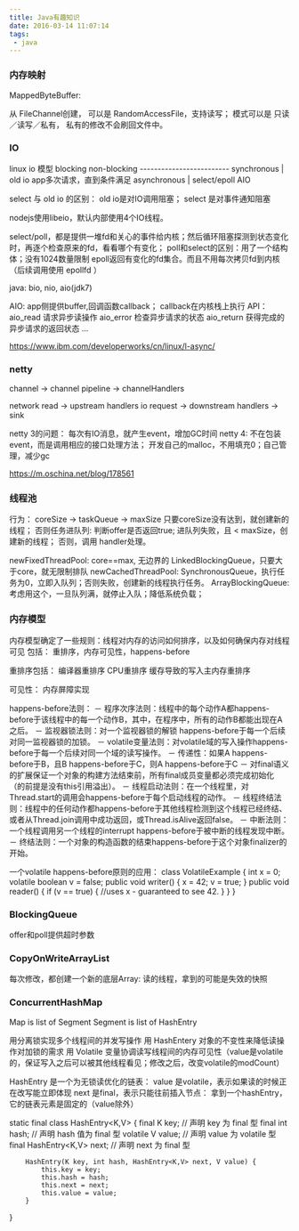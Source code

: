 ```yaml
---
title: Java有趣知识
date: 2016-03-14 11:07:14
tags:
 - java
---
```



### 内存映射

MappedByteBuffer:

从 FileChannel创建， 可以是 RandomAccessFile，支持读写； 模式可以是 只读／读写／私有， 私有的修改不会刷回文件中。


### IO

linux io 模型
               blocking    non-blocking
               -------------------------
synchronous  | old io       app多次请求，直到条件满足
asynchronous | select/epoll       AIO

select 与 old io 的区别： old io是对IO调用阻塞； select 是对事件通知阻塞

nodejs使用libeio，默认内部使用4个IO线程。

select/poll，都是提供一堆fd和关心的事件给内核；然后循环阻塞探测到状态变化时，再逐个检查原来的fd，看看哪个有变化；
poll和select的区别：用了一个结构体；没有1024数量限制
epoll返回有变化的fd集合。而且不用每次拷贝fd到内核（后续调用使用 epollfd ）

java: bio, nio, aio(jdk7)

AIO: app侧提供buffer,回调函数callback； callback在内核栈上执行
API：
aio_read    请求异步读操作
aio_error   检查异步请求的状态
aio_return  获得完成的异步请求的返回状态
...

https://www.ibm.com/developerworks/cn/linux/l-async/

### netty

channel -> channel pipeline -> channelHandlers 

network read -> upstream handlers 
io request -> downstream handlers -> sink

netty 3的问题： 每次有IO消息，就产生event，增加GC时间
netty 4: 不在包装event，而是调用相应的接口处理方法； 开发自己的malloc，不用填充0；自己管理，减少gc

https://m.oschina.net/blog/178561

### 线程池

行为：
coreSize -> taskQueue -> maxSize
只要coreSize没有达到，就创建新的线程；
否则任务进队列: 判断offer是否返回true;
进队列失败，且 < maxSize，创建新的线程；
否则，调用 handler处理。

newFixedThreadPool: core==max, 无边界的 LinkedBlockingQueue，只要大于core，就无限制排队
newCachedThreadPool: SynchronousQueue，执行任务为0，立即入队列；否则失败，创建新的线程执行任务。
ArrayBlockingQueue: 考虑用这个，一旦队列满，就停止入队；降低系统负载；

### 内存模型

内存模型确定了一些规则：线程对内存的访问如何排序，以及如何确保内存对线程可见
包括： 重排序，内存可见性，happens-before

重排序包括： 编译器重排序 CPU重排序 缓存导致的写入主内存重排序

可见性： 内存屏障实现

happens-before法则：
－ 程序次序法则：线程中的每个动作A都happens-before于该线程中的每一个动作B，其中，在程序中，所有的动作B都能出现在A之后。
－ 监视器锁法则：对一个监视器锁的解锁 happens-before于每一个后续对同一监视器锁的加锁。
－ volatile变量法则：对volatile域的写入操作happens-before于每一个后续对同一个域的读写操作。
－ 传递性：如果A happens-before于B，且B happens-before于C，则A happens-before于C
－ 对final语义的扩展保证一个对象的构建方法结束前，所有final成员变量都必须完成初始化（的前提是没有this引用溢出）。
－ 线程启动法则：在一个线程里，对Thread.start的调用会happens-before于每个启动线程的动作。
－ 线程终结法则：线程中的任何动作都happens-before于其他线程检测到这个线程已经终结、或者从Thread.join调用中成功返回，或Thread.isAlive返回false。
－ 中断法则：一个线程调用另一个线程的interrupt happens-before于被中断的线程发现中断。
－ 终结法则：一个对象的构造函数的结束happens-before于这个对象finalizer的开始。

一个volatile happens-before原则的应用：
class VolatileExample {
    int x = 0;
    volatile boolean v = false;
    public void writer() {
        x = 42;
        v = true;
    }
    public void reader() {
        if (v == true) {
            //uses x - guaranteed to see 42.
        }
    }
}

### BlockingQueue

offer和poll提供超时参数

### CopyOnWriteArrayList
每次修改，都创建一个新的底层Array: 读的线程，拿到的可能是失效的快照


### ConcurrentHashMap

Map is list of Segment
    Segment is list of HashEntry

用分离锁实现多个线程间的并发写操作
用 HashEntery 对象的不变性来降低读操作对加锁的需求
用 Volatile 变量协调读写线程间的内存可见性（value是volatile的，保证写入之后可以被其他线程看见；修改之后，改变volatile的modCount）

HashEntry 是一个为无锁读优化的链表： 
value 是volatile，表示如果读的时候正在改写能立即体现
next 是final，表示只能往前插入节点： 拿到一个hashEntry，它的链表元素是固定的（value除外）

 static final class HashEntry<K,V> { 
        final K key;                       // 声明 key 为 final 型
        final int hash;                   // 声明 hash 值为 final 型 
        volatile V value;                 // 声明 value 为 volatile 型
        final HashEntry<K,V> next;      // 声明 next 为 final 型 

        HashEntry(K key, int hash, HashEntry<K,V> next, V value) { 
            this.key = key; 
            this.hash = hash; 
            this.next = next; 
            this.value = value; 
        } 
 }























